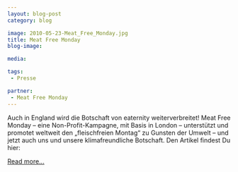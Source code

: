 ```yaml
---
layout: blog-post
category: blog

image: 2010-05-23-Meat_Free_Monday.jpg
title: Meat Free Monday 
blog-image: 

media: 

tags:
 - Presse

partner:
 - Meat Free Monday
---
```


Auch in England wird die Botschaft von eaternity weiterverbreitet! Meat Free Monday – eine Non-Profit-Kampagne, mit Basis in London – unterstützt und promotet weltweit den „fleischfreien Montag“ zu Gunsten der Umwelt – und jetzt auch uns und unsere klimafreundliche Botschaft. Den Artikel findest Du hier:  

[Read more...][1]

[1]:http://meatfreemondays.com/uncategorized/from-here-to-eaternity-the-meat-free-project-to
